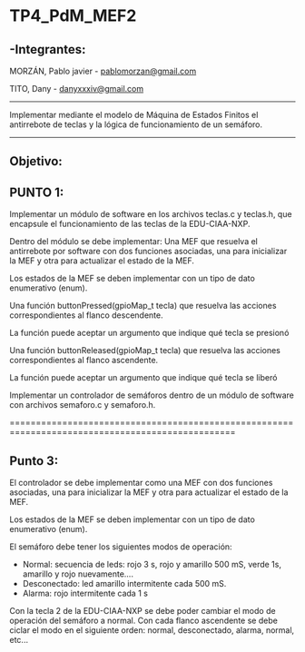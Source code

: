 # TP4_PdM_MEF2


-Integrantes:
-----
MORZÁN, Pablo javier - pablomorzan@gmail.com

TITO, Dany           - danyxxxiv@gmail.com

--------------------------------------

Implementar mediante el modelo de Máquina de Estados Finitos el antirrebote de teclas y la lógica de funcionamiento de un semáforo.

--------------------------------------
Objetivo:
----
PUNTO 1:
---
Implementar un módulo de software en los archivos teclas.c y teclas.h, que encapsule el funcionamiento de las teclas de la EDU-CIAA-NXP. 

Dentro del módulo se debe implementar:
Una MEF que resuelva el antirrebote por software con dos funciones asociadas, una para inicializar la MEF y otra para actualizar el estado de la MEF.

Los estados de la MEF se deben implementar con un tipo de dato enumerativo (enum).

Una función buttonPressed(gpioMap_t tecla) que resuelva las acciones correspondientes al flanco descendente. 

La función puede aceptar un argumento que indique qué tecla se presionó

Una función buttonReleased(gpioMap_t tecla) que resuelva las acciones correspondientes al flanco ascendente.

La función puede aceptar un argumento que indique qué tecla se liberó

Implementar un controlador de semáforos dentro de un módulo de software con archivos semaforo.c y semaforo.h.

=================================================================================================

Punto 3:
---
El controlador se debe implementar como una MEF con dos funciones asociadas, una para inicializar la MEF y otra para actualizar el estado de la MEF.

Los estados de la MEF se deben implementar con un tipo de dato enumerativo (enum).

El semáforo debe tener los siguientes modos de operación:

 - Normal: secuencia de leds: rojo 3 s, rojo y amarillo 500 mS, verde 1s, amarillo y rojo nuevamente....
 - Desconectado: led amarillo intermitente cada 500 mS.
 - Alarma: rojo intermitente cada 1 s

Con la tecla 2 de la EDU-CIAA-NXP se debe poder cambiar el modo de operación del semáforo a normal. Con cada flanco ascendente se debe ciclar el modo en el siguiente orden: normal, desconectado, alarma, normal, etc...
